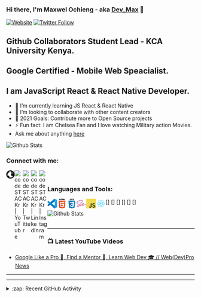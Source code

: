 ### Hi there, I'm Maxwel Ochieng - aka [Dev_Max][website] 👋

[![Website](https://img.shields.io/website?label=https://devmaxwel.github.io/portfolio/&style=for-the-badge&url=https%3A%2F%2Fhttps://devmaxwel.github.io/portfolio/)](https://devmaxwel.github.io/portfolio)
[![Twitter Follow](https://img.shields.io/twitter/follow/mochieng_?color=1DA1F2&logo=twitter&style=for-the-badge)](https://twitter.com/intent/follow?original_referer=https%3A%2F%2Fgithub.com%2Fmochieng_&screen_name=mochieng_)


## Github Collaborators Student Lead - KCA University Kenya.
## Google Certified - Mobile Web Speacialist.
## I am JavaScript React & React Native Developer.


- 🌱 I’m currently learning JS React & React Native
- 👯 I’m looking to collaborate with other content creators
- 🥅 2021 Goals: Contribute more to Open Source projects
- ⚡ Fun fact: I am Chelsea Fan and I love watching Military action Movies.
- Ask me about anything [here](https://devmaxwel.github.io/portfolio/)


![Github Stats](https://github-readme-stats.vercel.app/api?username=devmaxwel&count_private-true&show_icons-truetheme=radical)

### Connect with me:

[<img align="left" alt="codeSTACKr.com" width="22px" src="https://raw.githubusercontent.com/iconic/open-iconic/master/svg/globe.svg" />][website]
[<img align="left" alt="codeSTACKr | YouTube" width="22px" src="https://cdn.jsdelivr.net/npm/simple-icons@v3/icons/youtube.svg" />][youtube]
[<img align="left" alt="codeSTACKr | Twitter" width="22px" src="https://cdn.jsdelivr.net/npm/simple-icons@v3/icons/twitter.svg" />][twitter]
[<img align="left" alt="codeSTACKr | LinkedIn" width="22px" src="https://cdn.jsdelivr.net/npm/simple-icons@v3/icons/linkedin.svg" />][linkedin]
[<img align="left" alt="codeSTACKr | Instagram" width="22px" src="https://cdn.jsdelivr.net/npm/simple-icons@v3/icons/instagram.svg" />][instagram]

<br />

### Languages and Tools:

[<img align="left" alt="Visual Studio Code" width="26px" src="https://raw.githubusercontent.com/github/explore/80688e429a7d4ef2fca1e82350fe8e3517d3494d/topics/visual-studio-code/visual-studio-code.png" />]
[<img align="left" alt="HTML5" width="26px" src="https://raw.githubusercontent.com/github/explore/80688e429a7d4ef2fca1e82350fe8e3517d3494d/topics/html/html.png" />]
[<img align="left" alt="CSS3" width="26px" src="https://raw.githubusercontent.com/github/explore/80688e429a7d4ef2fca1e82350fe8e3517d3494d/topics/css/css.png" />]
[<img align="left" alt="Sass" width="26px" src="https://raw.githubusercontent.com/github/explore/80688e429a7d4ef2fca1e82350fe8e3517d3494d/topics/sass/sass.png" />]
[<img align="left" alt="JavaScript" width="26px" src="https://raw.githubusercontent.com/github/explore/80688e429a7d4ef2fca1e82350fe8e3517d3494d/topics/javascript/javascript.png" />]
[<img align="left" alt="React" width="26px" src="https://raw.githubusercontent.com/github/explore/80688e429a7d4ef2fca1e82350fe8e3517d3494d/topics/react/react.png" />]

![Github Stats](https://github-readme-stats.vercel.app/api/top-langs?username=devmaxwel&count_private-true&show_icons-truetheme=radical)
<br />
<br />

---

### 📺 Latest YouTube Videos

<!-- YOUTUBE:START -->
- [Google Like a Pro 💪, Find a Mentor 🦉, Learn Web Dev 🎓 // Web(Dev)Pro News](https://www.youtube.com/watch?v=q5RQJ1l_1Z4)
<!-- YOUTUBE:END -->



---


---

<details>
  <summary>:zap: Recent GitHub Activity</summary>
  
<!--START_SECTION:activity-->
1. 🗣 Commented on [#2](#) in [coming-soon](#)
3. ❌ Closed PR [#11](#) in [coming soon](#)
4. 🗣 Commented on [#11](#)
5. 🎉 Merged PR [#10](#) in [coming soon](#)
<!--END_SECTION:activity-->

</details>



[website]: https://devmaxwel.github.io/portfolio/
[twitter]: https://twitter.com/mochieng_
[youtube]: https://www.youtube.com/channel/UCdTiMPWysJWDDMzI5DO1BpQ
[instagram]: https://instagram.com/mobile_web_dev
[linkedin]: https://www.linkedin.com/in/maxwel-ochieng-b500471b0/

